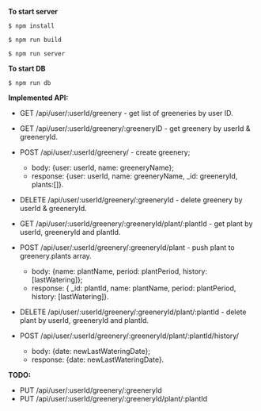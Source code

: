 **To start server**

    $ npm install

    $ npm run build 

    $ npm run server


**To start DB**

    $ npm run db





**Implemented API:**

 - GET /api/user/:userId/greenery - get list of greeneries by user ID.
 
 - GET /api/user/:userId/greenery/:greeneryID - get greenery by userId & greeneryId.
   
 - POST /api/user/:userId/greenery/ - create greenery; 
 
	 - body: {user: userId, name: greeneryName};  
	 - response: {user: userId, name: greeneryName, _id: greeneryId, plants:[]}.

  
 - DELETE /api/user/:userId/greenery/:greeneryId - delete greenery by userId & greeneryId.
 - GET /api/user/:userId/greenery/:greeneryId/plant/:plantId - get plant by userId, greeneryId and plantId.
  
 - POST /api/user/:userId/greenery/:greeneryId/plant - push plant to greenery.plants array.
	 - body: {name: plantName, period: plantPeriod, history: [lastWatering]};    
	 - response: { _id: plantId, name: plantName, period: plantPeriod, history: [lastWatering]}.

  
 - DELETE /api/user/:userId/greenery/:greeneryId/plant/:plantId - delete plant by userId, greeneryId and plantId.
 - POST /api/user/:userId/greenery/:greeneryId/plant/:plantId/history/
	 - body: {date: newLastWateringDate};  
	 - response: {date: newLastWateringDate}.

**TODO:**

 - PUT /api/user/:userId/greenery/:greeneryId 
 - PUT /api/user/:userId/greenery/:greeneryId/plant/:plantId
